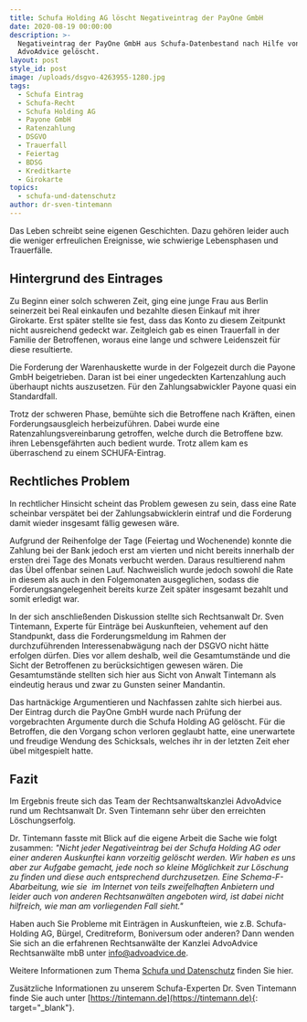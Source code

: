 ```yaml
---
title: Schufa Holding AG löscht Negativeintrag der PayOne GmbH
date: 2020-08-19 00:00:00
description: >-
  Negativeintrag der PayOne GmbH aus Schufa-Datenbestand nach Hilfe von
  AdvoAdvice gelöscht.
layout: post
style_id: post
image: /uploads/dsgvo-4263955-1280.jpg
tags:
  - Schufa Eintrag
  - Schufa-Recht
  - Schufa Holding AG
  - Payone GmbH
  - Ratenzahlung
  - DSGVO
  - Trauerfall
  - Feiertag
  - BDSG
  - Kreditkarte
  - Girokarte
topics:
  - schufa-und-datenschutz
author: dr-sven-tintemann
---
```

Das Leben schreibt seine eigenen Geschichten. Dazu gehören leider auch die weniger erfreulichen Ereignisse, wie schwierige Lebensphasen und Trauerfälle.

## Hintergrund des Eintrages

Zu Beginn einer solch schweren Zeit, ging eine junge Frau aus Berlin seinerzeit bei Real einkaufen und bezahlte diesen Einkauf mit ihrer Girokarte. Erst später stellte sie fest, dass das Konto zu diesem Zeitpunkt nicht ausreichend gedeckt war. Zeitgleich gab es einen Trauerfall in der Familie der Betroffenen, woraus eine lange und schwere Leidenszeit für diese resultierte.&nbsp;

Die Forderung der Warenhauskette wurde in der Folgezeit durch die Payone GmbH beigetrieben. Daran ist bei einer ungedeckten Kartenzahlung auch überhaupt nichts auszusetzen. Für den Zahlungsabwickler Payone quasi ein Standardfall.

Trotz der schweren Phase, bemühte sich die Betroffene nach Kräften, einen Forderungsausgleich herbeizuführen. Dabei wurde eine Ratenzahlungsvereinbarung getroffen, welche durch die Betroffene bzw. ihren Lebensgefährten auch bedient wurde. Trotz allem kam es überraschend zu einem SCHUFA-Eintrag.&nbsp;

## Rechtliches Problem

In rechtlicher Hinsicht scheint das Problem gewesen zu sein, dass eine Rate scheinbar verspätet bei der Zahlungsabwicklerin eintraf und die Forderung damit wieder insgesamt fällig gewesen wäre.

Aufgrund der Reihenfolge der Tage (Feiertag und Wochenende) konnte die Zahlung bei der Bank jedoch erst am vierten und nicht bereits innerhalb der ersten drei Tage des Monats verbucht werden. Daraus resultierend nahm das Übel offenbar seinen Lauf. Nachweislich wurde jedoch sowohl die Rate in diesem als auch in den Folgemonaten ausgeglichen, sodass die Forderungsangelegenheit bereits kurze Zeit später insgesamt bezahlt und somit erledigt war.

In der sich anschließenden Diskussion stellte sich Rechtsanwalt Dr. Sven Tintemann, Experte für Einträge bei Auskunfteien, vehement auf den Standpunkt, dass die Forderungsmeldung im Rahmen der durchzuführenden Interessenabwägung nach der DSGVO nicht hätte erfolgen dürfen. Dies vor allem deshalb, weil die Gesamtumstände und die Sicht der Betroffenen zu berücksichtigen gewesen wären. Die Gesamtumstände stellten sich hier aus Sicht von Anwalt Tintemann als eindeutig heraus und zwar zu Gunsten seiner Mandantin.

Das hartnäckige Argumentieren und Nachfassen zahlte sich hierbei aus. Der Eintrag durch die PayOne GmbH wurde nach Prüfung der vorgebrachten Argumente durch die Schufa Holding AG gelöscht. Für die Betroffen, die den Vorgang schon verloren geglaubt hatte, eine unerwartete und freudige Wendung des Schicksals, welches ihr in der letzten Zeit eher übel mitgespielt hatte.&nbsp;

## Fazit

Im Ergebnis freute sich das Team der Rechtsanwaltskanzlei AdvoAdvice rund um Rechtsanwalt Dr. Sven Tintemann sehr über den erreichten Löschungserfolg.

Dr. Tintemann fasste mit Blick auf die eigene Arbeit die Sache wie folgt zusammen:&nbsp;*"Nicht jeder Negativeintrag bei der Schufa Holding AG oder einer anderen Auskunftei kann vorzeitig gelöscht werden. Wir haben es uns aber zur Aufgabe gemacht, jede noch so kleine Möglichkeit zur Löschung zu finden und diese auch entsprechend durchzusetzen. Eine Schema-F-Abarbeitung, wie sie&nbsp; im Internet von teils zweifelhaften Anbietern und leider auch von anderen Rechtsanwälten angeboten wird, ist dabei nicht hilfreich, wie man am vorliegenden Fall sieht."*

Haben auch Sie Probleme mit Einträgen in Auskunfteien, wie z.B. Schufa-Holding AG, Bürgel, Creditreform, Boniversum oder anderen? Dann wenden Sie sich an die erfahrenen Rechtsanwälte der Kanzlei AdvoAdvice Rechtsanwälte mbB unter [info@advoadvice.de](mailto:info@advoadvice.de).

Weitere Informationen zum Thema [Schufa und Datenschutz](/themen/schufa-und-datenschutz/)&nbsp;finden Sie hier.&nbsp;

Zusätzliche Informationen zu unserem Schufa-Experten Dr. Sven Tintemann finde Sie auch unter [https://tintemann.de](https://tintemann.de){: target="_blank"}.